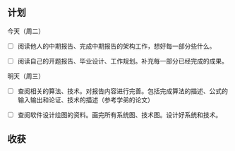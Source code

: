 ## 计划

今天（周二）

* [ ] 阅读他人的中期报告、完成中期报告的架构工作，想好每一部分些什么。
* [ ] 阅读自己的开题报告、毕业设计、工作规划。补充每一部分已经完成的成果。


明天（周三）


* [ ] 查阅相关的算法、技术。对报告内容进行完善。包括完成算法的描述、公式的输入输出和论证、技术的描述（参考学弟的论文）
* [ ] 查阅软件设计绘图的资料。画完所有系统图、技术图。设计好系统和技术。





## 收获